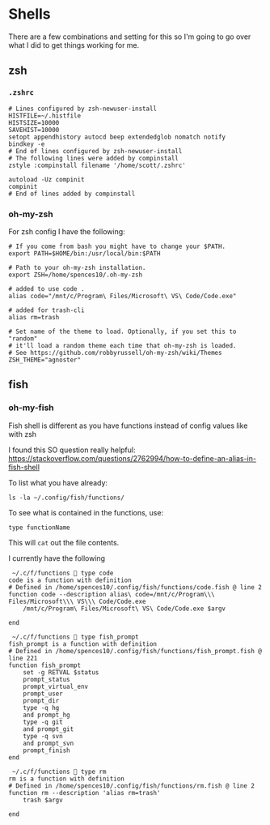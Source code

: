 # Shells

There are a few combinations and setting for this so I'm going to go over what I did to get things working for me.

## zsh

### `.zshrc`

```shell
# Lines configured by zsh-newuser-install
HISTFILE=~/.histfile
HISTSIZE=10000
SAVEHIST=10000
setopt appendhistory autocd beep extendedglob nomatch notify
bindkey -e
# End of lines configured by zsh-newuser-install
# The following lines were added by compinstall
zstyle :compinstall filename '/home/scott/.zshrc'

autoload -Uz compinit
compinit
# End of lines added by compinstall
```

### oh-my-zsh

For zsh config I have the following:

```shell
# If you come from bash you might have to change your $PATH.
export PATH=$HOME/bin:/usr/local/bin:$PATH

# Path to your oh-my-zsh installation.
export ZSH=/home/spences10/.oh-my-zsh

# added to use code .
alias code="/mnt/c/Program\ Files/Microsoft\ VS\ Code/Code.exe"

# added for trash-cli
alias rm=trash

# Set name of the theme to load. Optionally, if you set this to "random"
# it'll load a random theme each time that oh-my-zsh is loaded.
# See https://github.com/robbyrussell/oh-my-zsh/wiki/Themes
ZSH_THEME="agnoster"
```

## fish

### oh-my-fish

Fish shell is different as you have functions instead of config values like with zsh

I found this SO question really helpful: https://stackoverflow.com/questions/2762994/how-to-define-an-alias-in-fish-shell

To list what you have already:

```shell
ls -la ~/.config/fish/functions/
```

To see what is contained in the functions, use:

```shell
type functionName
```

This will `cat` out the file contents.

I currently have the following

```shell
 ~/.c/f/functions  type code
code is a function with definition
# Defined in /home/spences10/.config/fish/functions/code.fish @ line 2
function code --description alias\ code=/mnt/c/Program\\\ Files/Microsoft\\\ VS\\\ Code/Code.exe
    /mnt/c/Program\ Files/Microsoft\ VS\ Code/Code.exe $argv

end
```

```shell
 ~/.c/f/functions  type fish_prompt
fish_prompt is a function with definition
# Defined in /home/spences10/.config/fish/functions/fish_prompt.fish @ line 221
function fish_prompt
    set -g RETVAL $status
    prompt_status
    prompt_virtual_env
    prompt_user
    prompt_dir
    type -q hg
    and prompt_hg
    type -q git
    and prompt_git
    type -q svn
    and prompt_svn
    prompt_finish
end
```

```shell
 ~/.c/f/functions  type rm
rm is a function with definition
# Defined in /home/spences10/.config/fish/functions/rm.fish @ line 2
function rm --description 'alias rm=trash'
    trash $argv

end
```


